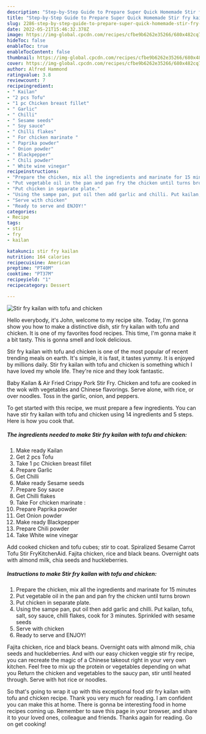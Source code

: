 ```yaml
---
description: "Step-by-Step Guide to Prepare Super Quick Homemade Stir fry kailan with tofu and chicken"
title: "Step-by-Step Guide to Prepare Super Quick Homemade Stir fry kailan with tofu and chicken"
slug: 2286-step-by-step-guide-to-prepare-super-quick-homemade-stir-fry-kailan-with-tofu-and-chicken
date: 2022-05-21T15:46:32.378Z
image: https://img-global.cpcdn.com/recipes/cfbe9b6262e35266/680x482cq70/stir-fry-kailan-with-tofu-and-chicken-recipe-main-photo.jpg
hideToc: false
enableToc: true
enableTocContent: false
thumbnail: https://img-global.cpcdn.com/recipes/cfbe9b6262e35266/680x482cq70/stir-fry-kailan-with-tofu-and-chicken-recipe-main-photo.jpg
cover: https://img-global.cpcdn.com/recipes/cfbe9b6262e35266/680x482cq70/stir-fry-kailan-with-tofu-and-chicken-recipe-main-photo.jpg
author: Alfred Hammond
ratingvalue: 3.8
reviewcount: 7
recipeingredient:
- " Kailan"
- "2 pcs Tofu"
- "1 pc Chicken breast fillet"
- " Garlic"
- " Chilli"
- " Sesame seeds"
- " Soy sauce"
- " Chilli flakes"
- " For chicken marinate "
- " Paprika powder"
- " Onion powder"
- " Blackpepper"
- " Chili powder"
- " White wine vinegar"
recipeinstructions:
- "Prepare the chicken, mix all the ingredients and marinate for 15 minutes"
- "Put vegetable oil in the pan and pan fry the chicken until turns brown"
- "Put chicken in separate plate."
- "Using the sampe pan, put oil then add garlic and chilli. Put kailan, tofu, salt, soy sauce, chilli flakes, cook for 3 minutes. Sprinkled with sesame seeds"
- "Serve with chicken"
- "Ready to serve and ENJOY!"
categories:
- Recipe
tags:
- stir
- fry
- kailan

katakunci: stir fry kailan 
nutrition: 164 calories
recipecuisine: American
preptime: "PT40M"
cooktime: "PT37M"
recipeyield: "1"
recipecategory: Dessert

---
```



![Stir fry kailan with tofu and chicken](https://img-global.cpcdn.com/recipes/cfbe9b6262e35266/680x482cq70/stir-fry-kailan-with-tofu-and-chicken-recipe-main-photo.jpg)

Hello everybody, it's John, welcome to my recipe site. Today, I'm gonna show you how to make a distinctive dish, stir fry kailan with tofu and chicken. It is one of my favorites food recipes. This time, I'm gonna make it a bit tasty. This is gonna smell and look delicious.

Stir fry kailan with tofu and chicken is one of the most popular of recent trending meals on earth. It's simple, it is fast, it tastes yummy. It is enjoyed by millions daily. Stir fry kailan with tofu and chicken is something which I have loved my whole life. They're nice and they look fantastic.

Baby Kailan & Air Fried Crispy Pork Stir Fry. Chicken and tofu are cooked in the wok with vegetables and Chinese flavorings. Serve alone, with rice, or over noodles. Toss in the garlic, onion, and peppers.


To get started with this recipe, we must prepare a few ingredients. You can have stir fry kailan with tofu and chicken using 14 ingredients and 5 steps. Here is how you cook that.

<!--inarticleads1-->

##### The ingredients needed to make Stir fry kailan with tofu and chicken:

1. Make ready  Kailan
1. Get 2 pcs Tofu
1. Take 1 pc Chicken breast fillet
1. Prepare  Garlic
1. Get  Chilli
1. Make ready  Sesame seeds
1. Prepare  Soy sauce
1. Get  Chilli flakes
1. Take  For chicken marinate :
1. Prepare  Paprika powder
1. Get  Onion powder
1. Make ready  Blackpepper
1. Prepare  Chili powder
1. Take  White wine vinegar


Add cooked chicken and tofu cubes; stir to coat. Spiralized Sesame Carrot Tofu Stir FryKitchenAid. Fajita chicken, rice and black beans. Overnight oats with almond milk, chia seeds and huckleberries. 

<!--inarticleads2-->

##### Instructions to make Stir fry kailan with tofu and chicken:

1. Prepare the chicken, mix all the ingredients and marinate for 15 minutes
1. Put vegetable oil in the pan and pan fry the chicken until turns brown
1. Put chicken in separate plate.
1. Using the sampe pan, put oil then add garlic and chilli. Put kailan, tofu, salt, soy sauce, chilli flakes, cook for 3 minutes. Sprinkled with sesame seeds
1. Serve with chicken
1. Ready to serve and ENJOY!

Fajita chicken, rice and black beans. Overnight oats with almond milk, chia seeds and huckleberries. And with our easy chicken veggie stir fry recipe, you can recreate the magic of a Chinese takeout right in your very own kitchen. Feel free to mix up the protein or vegetables depending on what you Return the chicken and vegetables to the saucy pan, stir until heated through. Serve with hot rice or noodles. 

So that's going to wrap it up with this exceptional food stir fry kailan with tofu and chicken recipe. Thank you very much for reading. I am confident you can make this at home. There is gonna be interesting food in home recipes coming up. Remember to save this page in your browser, and share it to your loved ones, colleague and friends. Thanks again for reading. Go on get cooking!
